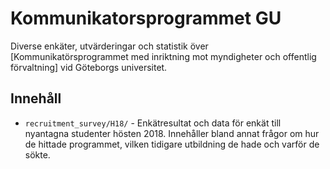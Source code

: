 # Kommunikatorsprogrammet GU
Diverse enkäter, utvärderingar och statistik över [Kommunikatörsprogrammet med inriktning mot myndigheter och offentlig förvaltning] vid Göteborgs universitet.

## Innehåll

* ``recruitment_survey/H18/`` - Enkätresultat och data för enkät till nyantagna studenter hösten 2018. Innehåller bland annat frågor om hur de hittade programmet, vilken tidigare utbildning de hade och varför de sökte. 
